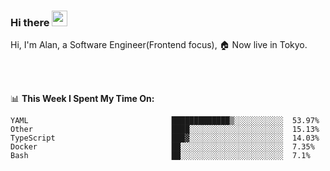 ### Hi there <img src="https://media.giphy.com/media/hvRJCLFzcasrR4ia7z/giphy.gif" width="25px">

<!-- ![visitors](https://visitor-badge.glitch.me/badge?page_id=dislfyer.dislfyer) -->

Hi, I'm Alan, a Software Engineer(Frontend focus), 🏠 Now live in Tokyo.

<br/>
<br/>

📊 **This Week I Spent My Time On:**


<!--START_SECTION:waka-->

```text
YAML                                █████████████▒░░░░░░░░░░░  53.97%
Other                               ████░░░░░░░░░░░░░░░░░░░░░  15.13%
TypeScript                          ███▓░░░░░░░░░░░░░░░░░░░░░  14.03%
Docker                              ██░░░░░░░░░░░░░░░░░░░░░░░  7.35%
Bash                                ██░░░░░░░░░░░░░░░░░░░░░░░  7.1%
```

<!--END_SECTION:waka-->

<!--
**About Me:**
 -->
